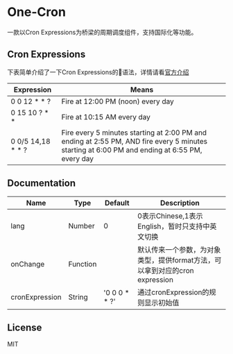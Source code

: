 # One-Cron

一款以Cron Expressions为桥梁的周期调度组件，支持国际化等功能。

## Cron Expressions

下表简单介绍了一下Cron Expressions的语法，详情请看[官方介绍](https://docs.oracle.com/cd/E12058_01/doc/doc.1014/e12030/cron_expressions.htm)

Expression | Means
--------- | -------------
0 0 12 * * ? | Fire at 12:00 PM (noon) every day
0 15 10 ? * * | Fire at 10:15 AM every day
0 0/5 14,18 * * ? | Fire every 5 minutes starting at 2:00 PM and ending at 2:55 PM, AND fire every 5 minutes starting at 6:00 PM and ending at 6:55 PM, every day

## Documentation

Name | Type | Default | Description
--------- | -------------|  -------------| -------------
lang | Number | 0 | 0表示Chinese,1表示English，暂时只支持中英文切换
onChange | Function |  | 默认传来一个参数，为对象类型，提供format方法，可以拿到对应的cron expression
cronExpression | String | '0 0 0 * * ?' | 通过cronExpression的规则显示初始值

## License

MIT